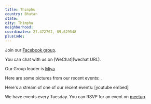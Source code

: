 ```yaml
---
title: Thimphu
country: Bhutan
state: 
city: Thimphu
neighborhood: 
coordinates: 27.472762, 89.629548
plusCode:
---
```

Join our [Facebook group](https://www.facebook.com/groups/free.code.camp.thimphu).

You can chat with us on [WeChat](wechat URL).

Our Group leader is [Miya](freecodecamp.org/miya)

Here are some pictures from our recent events:
![]().

Here's a stream of one of our recent events:
[youtube embed]

We have events every Tuesday. You can RSVP for an event on [meetup](meetupurl).
